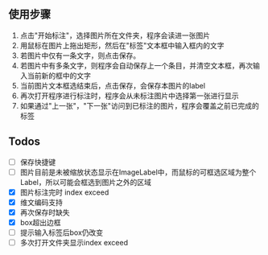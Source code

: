 ## 使用步骤
1. 点击"开始标注"，选择图片所在文件夹，程序会读进一张图片
2. 用鼠标在图片上拖出矩形，然后在"标签"文本框中输入框内的文字
3. 若图片中仅有一条文字，则点击保存。
4. 若图片中有多条文字，则程序会自动保存上一个条目，并清空文本框，再次输入当前新的框中的文字
5. 当前图片文本框选结束后，点击保存，会保存本图片的label
6. 再次打开程序进行标注时，程序会从未标注图片中选择第一张进行显示
7. 如果通过"上一张"，"下一张"访问到已标注的图片，程序会覆盖之前已完成的标签

## Todos
- [ ] 保存快捷键
- [ ] 图片目前是未被缩放状态显示在ImageLabel中，而鼠标的可框选区域为整个Label，所以可能会框选到图片之外的区域
- [x] 图片标注完时 index exceed
- [x] 维文编码支持
- [x] 再次保存时缺失
- [x] box超出边框
- [ ] 提示输入标签后box仍改变
- [ ] 多次打开文件夹显示index exceed